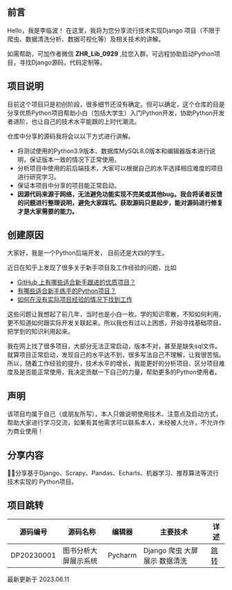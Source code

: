 ## 前言

Hello，我是李临波！ 在这里，我将为您分享流行技术实现Django 项目（不限于爬虫、数据清洗分析、数据可视化等）及相关技术的讲解。

如需帮助，可加作者微信 **ZHR_Lib_0929** ,拉您入群。可远程协助启动Python项目，寻找Django源码，代码定制等。

## 项目说明

目前这个项目只是初创阶段，很多细节还没有确定。但可以确定，这个仓库的目是分享优质Python项目帮助小白（包括大学生）入门Python开发，协助Python开发者进阶，也让自己的技术水平能跟的上时代潮流。

仓库中分享的源码我将会以以下方式进行讲解。

* 将测试使用的Python3.9版本、数据库MySQL8.0版本和编辑器版本进行说明，保证版本一致的情况下正常使用。
* 分析项目中使用的前后端技术，大家可以根据自己的水平选择相应难度的项目进行研究学习。
* 保证本项目中分享的项目能正常启动。
* **因源代码来源于网络，无法避免功能实现不完美或其他bug。我会将读者反馈的问题进行整理说明，避免大家踩坑。获取源码只是起步，能对源码进行修复才是大家需要的能力。**

## 创建原因

大家好，我是一个Python后端开发， 目前还是大四的学生。

近日在知乎上发现了很多关于新手项目及工作经验的问题，比如

* [GitHub 上有哪些适合新手跟进的优质项目？](https://www.zhihu.com/question/22744854/answer/763206431)
* [有哪些适合新手练手的Python项目？](https://zhuanlan.zhihu.com/p/22164270)
* [如何在没有实际项目经验的情况下找到工作](https://zhuanlan.zhihu.com/p/26593436)

这些问题让我想起了前几年，当时也是小白一枚，学的知识零散，不知如何利用，更不知道如何跟实际开发关联起来。所以我也有过以上困惑，开始寻找基础项目，把学到的知识利用起来。

我在网上找了很多项目，大部分无法正常启动，版本不对，甚至是缺失sql文件。就算项目正常启动，发现自己的水平达不到，很多写法自己不理解，让我很苦恼。所以，随着工作经验的提升，技术水平的增长，我能更好的分析项目、区分项目难度及是否能正常使用，我决定贡献一下自己的力量，帮助更多的Python使用者。

## 声明

该项目均属于自己（或朋友所写），本人只做说明使用技术、注意点及启动方式，帮助大家进行学习交流，如果有其他需求可以联系本人，未经被人允许，不允许作为商业使用！

## 分享内容

🌱🚀分享基于Django、Scrapy、Pandas、Echarts、机器学习、推荐算法等流行技术实现的 Python项目。

## 项目跳转
| 源码编号 | 源码名称 | 编辑器 | 主要技术 | 详述 |
| ----------------- | --------------- | --------- | ------------ | ------------ |
| DP20230001 | 图书分析大屏展示系统 | Pycharm | Django 爬虫 大屏展示 数据清洗 |[跳转](https://github.com/TreasureLZ/Book_Analysis) |

最新更新于 2023.06.11

